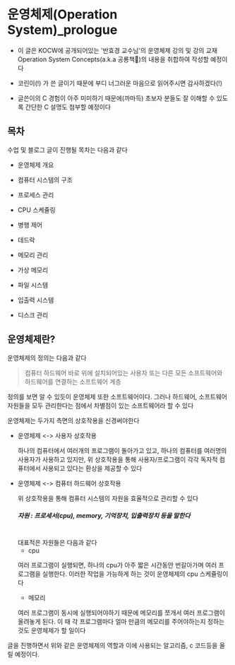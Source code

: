 # 운영체제(Operation System)_prologue

* 이 글은 KOCW에 공개되어있는 '반효경 교수님'의 운영체제 강의 및 강의 교재 Operation System Concepts(a.k.a 공룡책🦕)의 내용을 취합하여 작성할 예정이다

* 코린이(!) 가 쓴 글이기 때문에 부디 너그러운 마음으로 읽어주시면 감사하겠다(!)

  

* 글쓴이의 C 경험이 아주 미미하기 때문에(까마득) 초보자 분들도 잘 이해할 수 있도록 간단한 C 설명도 첨부할 예정이다

  

  

## 목차


수업 및 블로그 글이 진행될 목차는 다음과 같다


  

- 운영체제 개요

- 컴퓨터 시스템의 구조

- 프로세스 관리

- CPU 스케쥴링

- 병행 제어

- 데드락

- 메모리 관리

- 가상 메모리

- 파일 시스템

- 입출력 시스템

- 디스크 관리

  

  

## 운영체제란?

운영체제의 정의는 다음과 같다



>컴퓨터 하드웨어 바로 위에 설치되어있는 사용자 또는 다른 모든 소프트웨어와 하드웨어를 연결하는 소프트웨어 계층



정의를 보면 알 수 있듯이 운영체제 또한 소프트웨어이다. 그러나 하드웨어, 소프트웨어 자원들을 모두 관리한다는 점에서 차별점이 있는 소프트웨어라 할 수 있다


운영체제는 두가지 측면의 상호작용을 신경써야한다

  

* 운영체제 <-> 사용자 상호작용

  

	하나의 컴퓨터에서 여러개의 프로그램이 돌아가고 있고, 하나의 컴퓨터를 여러명의 사용자가 사용하고 있지만, 위 상호작용을 통해 사용자/프로그램이 각각 독자적 컴퓨터에서 사용되고 있다는 환상을 제공할 수 있다

  

* 운영체제 <-> 컴퓨터 하드웨어 상호작용

	위 상호작용을 통해 컴퓨터 시스템의 자원을 효율적으로 관리할 수 있다
	##### 자원 : 프로세서(cpu), memory, 기억장치, 입출력장치 등을 말한다
	<br/>
	 대표적은 자원들은 다음과 같다
	<br/>

	- cpu

	여러 프로그램이 실행되면, 하나의 cpu가 아주 짧은 시간동안 번갈아가며 여러 프로그램을 실행한다. 이러한 작업을 가능하게 하는 것이 운영체제의 cpu 스케쥴링이다

	  

	- 메모리

	  

	여러 프로그램이 동시에 실행되어야하기 때문에 메모리를 쪼개서 여러 프로그램이 올려놓게 된다. 이 때 각 프로그램마다 얼마 만큼의 메모리를 주어야하는지 정하는 것도 운영체제가 할 일이다

	  
글을 진행하면서 위와 같은 운영체제의 역할과 이에 사용되는 알고리즘, c 코드등을 올릴 예정이다.